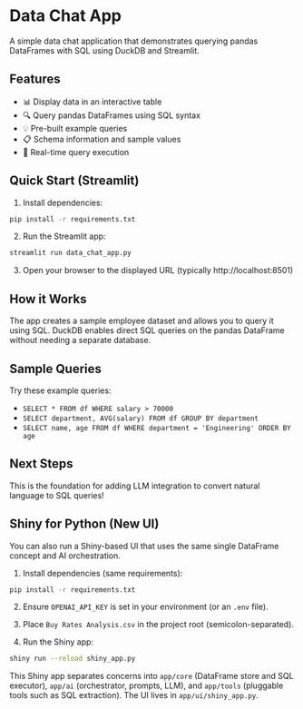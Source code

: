 # Data Chat App

A simple data chat application that demonstrates querying pandas DataFrames with SQL using DuckDB and Streamlit.

## Features

- 📊 Display data in an interactive table
- 🔍 Query pandas DataFrames using SQL syntax
- 💡 Pre-built example queries
- 📋 Schema information and sample values
- 🚀 Real-time query execution

## Quick Start (Streamlit)

1. Install dependencies:
```bash
pip install -r requirements.txt
```

2. Run the Streamlit app:
```bash
streamlit run data_chat_app.py
```

3. Open your browser to the displayed URL (typically http://localhost:8501)

## How it Works

The app creates a sample employee dataset and allows you to query it using SQL. DuckDB enables direct SQL queries on the pandas DataFrame without needing a separate database.

## Sample Queries

Try these example queries:
- `SELECT * FROM df WHERE salary > 70000`
- `SELECT department, AVG(salary) FROM df GROUP BY department`
- `SELECT name, age FROM df WHERE department = 'Engineering' ORDER BY age`

## Next Steps

This is the foundation for adding LLM integration to convert natural language to SQL queries!

## Shiny for Python (New UI)

You can also run a Shiny-based UI that uses the same single DataFrame concept and AI orchestration.

1. Install dependencies (same requirements):
```bash
pip install -r requirements.txt
```

2. Ensure `OPENAI_API_KEY` is set in your environment (or an `.env` file).

3. Place `Buy Rates Analysis.csv` in the project root (semicolon-separated).

4. Run the Shiny app:
```bash
shiny run --reload shiny_app.py
```

This Shiny app separates concerns into `app/core` (DataFrame store and SQL executor), `app/ai` (orchestrator, prompts, LLM), and `app/tools` (pluggable tools such as SQL extraction). The UI lives in `app/ui/shiny_app.py`.